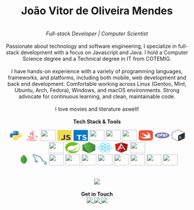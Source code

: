 <div align="center">
  <h1 align="center">João Vitor de Oliveira Mendes</h1>
</div>

<br />

<div align="center">
  <em>
    Full-stack Developer | Computer Scientist
  </em>
</div>

<br />

<div align="center">
  Passionate about technology and software engineering, I specialize in full-stack development with a focus on Javascript and Java. I hold a Computer Science degree and a Technical degree in IT from COTEMIG.
  <br />
  <br />
  I have hands-on experience with a variety of programming languages, frameworks, and platforms, including both mobile, web development and back end development. Comfortable working across Linux (Gentoo, Mint, Ubuntu, Arch, Fedora), Windows, and macOS environments. Strong advocate for continuous learning, and clean, maintainable code.
  <br />
  <br />
  I love movies and literature aswell!
</div>

<br />

<div align="center">
  <strong>Tech Stack & Tools</strong>
</div>

<p align="center">
  <img height="30" width="40" src="https://raw.githubusercontent.com/devicons/devicon/master/icons/python/python-original.svg">
  <img height="30" width="40" src="https://raw.githubusercontent.com/devicons/devicon/master/icons/java/java-plain.svg">
  <img height="30" width="40" src="https://cdn.jsdelivr.net/gh/devicons/devicon@latest/icons/kotlin/kotlin-original.svg">
  <img height="30" width="40" src="https://raw.githubusercontent.com/devicons/devicon/master/icons/javascript/javascript-original.svg">
  <img height="30" width="40" src="https://raw.githubusercontent.com/devicons/devicon/master/icons/typescript/typescript-original.svg">
  <img height="30" width="40" src="https://cdn.jsdelivr.net/gh/devicons/devicon@latest/icons/c/c-original.svg">
  <img height="30" width="40" src="https://cdn.jsdelivr.net/gh/devicons/devicon@latest/icons/cplusplus/cplusplus-original.svg">
  <img height="30" width="40" src="https://cdn.jsdelivr.net/gh/devicons/devicon@latest/icons/csharp/csharp-original.svg">
  <img height="30" width="40" src="https://raw.githubusercontent.com/devicons/devicon/master/icons/swift/swift-original.svg">
  <img height="30" width="40" src="https://raw.githubusercontent.com/devicons/devicon/master/icons/php/php-plain.svg">
  <img height="30" width="40" src="https://raw.githubusercontent.com/devicons/devicon/master/icons/bash/bash-original.svg">
  <br />
  <img height="30" width="40" src="https://cdn.jsdelivr.net/gh/devicons/devicon@latest/icons/dot-net/dot-net-plain-wordmark.svg">
  <img height="30" width="40" src="https://raw.githubusercontent.com/devicons/devicon/master/icons/spring/spring-original.svg">
  <img height="30" width="40" src="https://raw.githubusercontent.com/devicons/devicon/master/icons/nodejs/nodejs-original.svg">
  <img height="30" width="40" src="https://raw.githubusercontent.com/devicons/devicon/master/icons/react/react-original.svg">
  <img height="30" width="40" src="https://raw.githubusercontent.com/devicons/devicon/master/icons/angularjs/angularjs-original.svg">
  <img height="30" width="40" src="https://cdn.jsdelivr.net/gh/devicons/devicon@latest/icons/androidstudio/androidstudio-original.svg" />
  <br />
  <img height="30" width="40" src="https://raw.githubusercontent.com/devicons/devicon/master/icons/mongodb/mongodb-original.svg">
  <img height="30" width="40" src="https://raw.githubusercontent.com/devicons/devicon/master/icons/mysql/mysql-original.svg">
  <img height="30" width="40" src="https://cdn.jsdelivr.net/gh/devicons/devicon@latest/icons/supabase/supabase-original.svg">
  <img height="30" width="40" src="https://cdn.jsdelivr.net/gh/devicons/devicon@latest/icons/podman/podman-original.svg">
  <img height="30" width="40" src="https://cdn.jsdelivr.net/gh/devicons/devicon@latest/icons/redhat/redhat-original.svg">
  <img height="30" width="40" src="https://cdn.jsdelivr.net/gh/devicons/devicon@latest/icons/neovim/neovim-original.svg">
  <img height="30" width="40" src="https://cdn.jsdelivr.net/gh/devicons/devicon@latest/icons/apachekafka/apachekafka-original.svg">
  <img height="30" width="40" src="https://cdn.jsdelivr.net/gh/devicons/devicon@latest/icons/grpc/grpc-original.svg">
  <img height="30" width="40" src="https://cdn.jsdelivr.net/gh/devicons/devicon@latest/icons/latex/latex-original.svg">
  <img height="30" width="40" src="https://cdn.jsdelivr.net/gh/devicons/devicon@latest/icons/oauth/oauth-original.svg">
</p>

<br />

<div align="center">
  <img align="center" src="https://y.yarn.co/72c03c39-382c-40cd-901c-dc340c725002_text.gif" width="50%">
</div>

<br />

<div align="center">
  <strong>Get in Touch</strong>
</div>

<div align="center">
  <a href="mailto:joaovitordeoliveiramendes@tutanota.com">
    <img src="https://img.shields.io/badge/-Tutanota-840010?logo=tutanota&style=for-the-badge">
  </a>
  <a href="https://www.linkedin.com/in/jo%C3%A3o-vitor-de-oliveira-mendes-6874b11b3/">
    <img src="https://img.shields.io/badge/-LinkedIn-0A66C2?style=for-the-badge&logo=linkedin&logoColor=white">
  </a>
  <a href="https://letterboxd.com/FireGuyHype/">
    <img src="https://img.shields.io/badge/-Letterboxd-00D735?style=for-the-badge&logo=letterboxd&logoColor=white">
  </a> 
</div>
